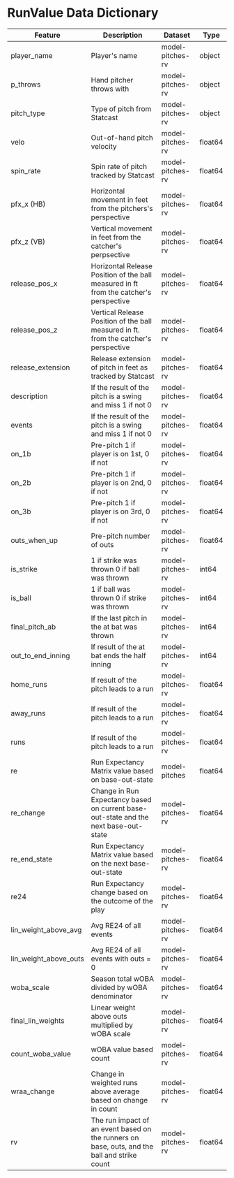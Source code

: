 # RunValue Data Dictionary

|Feature           |Description                                |Dataset        |Type    |
|---               |--                                         |---            |---     |
|player_name       |Player's name                              |model-pitches-rv  |object  |
|p_throws          |Hand pitcher throws with                   |model-pitches-rv  |object  |
|pitch_type        |Type of pitch from Statcast                |model-pitches-rv  |object  |
|velo              |Out-of-hand pitch velocity                 |model-pitches-rv  |float64 |
|spin_rate         |Spin rate of pitch tracked by Statcast     |model-pitches-rv  |float64 |
|pfx_x (HB)        |Horizontal movement in feet from the pitchers's perspective | model-pitches-rv |float64
|pfx_z (VB)        |Vertical movement in feet from the catcher's perpsective    |model-pitches-rv |float64
|release_pos_x |Horizontal Release Position of the ball measured in ft from the catcher's perspective|model-pitches-rv |float64 |
|release_pos_z |Vertical Release Position of the ball measured in ft. from the catcher's perspective |model-pitches-rv |float64 |
|release_extension      |Release extension of pitch in feet as tracked by Statcast   |model-pitches-rv  |float64 |
|description          |If the result of the pitch is a swing and miss 1 if not 0 | model-pitches-rv |float64
|events         |If the result of the pitch is a swing and miss 1 if not 0 | model-pitches-rv |float64
|on_1b          |Pre-pitch 1 if player is on 1st, 0 if not | model-pitches-rv |float64
|on_2b          |Pre-pitch 1 if player is on 2nd, 0 if not | model-pitches-rv |float64
|on_3b          |Pre-pitch 1 if player is on 3rd, 0 if not | model-pitches-rv |float64
|outs_when_up          |Pre-pitch number of outs | model-pitches-rv |float64
|is_strike          |1 if strike was thrown 0 if ball was thrown | model-pitches-rv |int64
|is_ball          |1 if ball was thrown 0 if strike was thrown | model-pitches-rv |int64
|final_pitch_ab          |If the last pitch in the at bat was thrown | model-pitches-rv |int64
|out_to_end_inning          |If result of the at bat ends the half inning | model-pitches-rv |int64
|home_runs          |If result of the pitch leads to a run | model-pitches-rv |float64
|away_runs          |If result of the pitch leads to a run | model-pitches-rv |float64
|runs        |If result of the pitch leads to a run  | model-pitches-rv |float64
|re          |Run Expectancy Matrix value based on base-out-state | model-pitches |float64
|re_change   |Change in Run Expectancy based on current base-out-state and the next base-out-state |model-pitches-rv |float64
|re_end_state    |Run Expectancy Matrix value based on the next base-out-state | model-pitches-rv |float64
|re24          |Run Expectancy change based on the outcome of the play | model-pitches-rv |float64
|lin_weight_above_avg  |Avg RE24 of all events | model-pitches-rv |float64
|lin_weight_above_outs  |Avg RE24 of all events with outs = 0 | model-pitches-rv |float64
|woba_scale   |Season total wOBA divided by wOBA denominator | model-pitches-rv |float64
|final_lin_weights  |Linear weight above outs multiplied by wOBA scale| model-pitches-rv |float64
|count_woba_value   |wOBA value based count | model-pitches-rv |float64
|wraa_change   |Change in weighted runs above average based on change in count | model-pitches-rv |float64
|rv   |The run impact of an event based on the runners on base, outs, and the ball and strike count | model-pitches-rv |float64